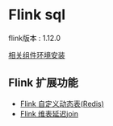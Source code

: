 # Flink sql

flink版本 : 1.12.0

[相关组件环境安装](https://github.com/Asura7969/asuraflink/tree/main/doc/docker)

## Flink 扩展功能

* [Flink 自定义动态表(Redis)](https://github.com/Asura7969/asuraflink/blob/main/asuraflink-sql/flink%E8%87%AA%E5%AE%9A%E4%B9%89%E7%BB%B4%E8%A1%A8.md)
* [Flink 维表延迟join](https://github.com/Asura7969/asuraflink/blob/main/asuraflink-sql/flink%E7%BB%B4%E8%A1%A8%E5%BB%B6%E8%BF%9Fjoin.md)




